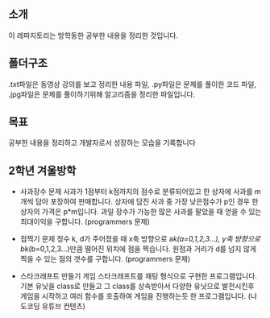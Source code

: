 ## 소개
이 레파지토리는 방학동한 공부한 내용을 정리한 것입니다.

## 폴더구조
.txt파일은 동영상 강의를 보고 정리한 내용 파일,
.py파일은 문제를 풀이한 코드 파일,
.jpg파일은 문제를 풀이하기위해 알고리즘을 정리한 파일입니다.

## 목표
공부한 내용을 정리하고 개발자로서 성장하는 모습을 기록합니다

## 2학년 겨울방학
- 사과장수 문제
  사과가 1점부터 k점까지의 점수로 분류되어있고 한 상자에 사과를 m개씩 담아 포장하여 판매합니다.
  상자에 담진 사과 중 가장 낮은점수가 p인 경우 한 상자의 가격은 p*m입니다.
  과일 장수가 가능한 많은 사과를 팔았을 때 얻을 수 있는 최대이익을 구합니다.
  (programmers 문제)
  
- 점찍기 문제
  정수 k, d가 주어졌을 때
  x축 방향으로 a*k(a=0,1,2,3...), y축 방향으로 b*k(b=0,1,2,3...)만큼 떨어진 위치에 점을 찍습니다.
  원점과 거리가 d를 넘지 않게 찍을 수 있는 점의 갯수를 구합니다.
  (programmers 문제)
  
- 스타크래프트 만들기
  게임 스타크래프트를 채팅 형식으로 구현한 프로그램입니다.
  기본 유닛을 class로 만들고 그 class를 상속받아서 다양한 유닛으로 발전시킨후
  게임을 시작하고 여러 함수를 호출하여 게임을 진행하는듯 한 프로그램입니다.
  (나도코딩 유튜브 컨텐츠)
